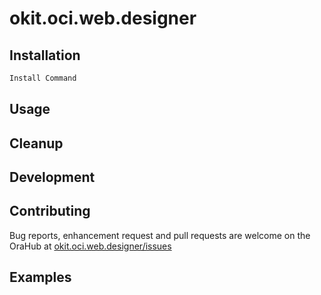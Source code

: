 # okit.oci.web.designer

## Installation

```bash
Install Command
```

## Usage

## Cleanup

## Development

## Contributing

Bug reports, enhancement request and pull requests are welcome on the OraHub at [okit.oci.web.designer/issues](https://orahub.oraclecorp.com/cloud-tools-ateam/okit.oci.web.designer/issues)

## Examples